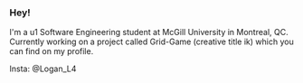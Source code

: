 ### Hey!
I'm a u1 Software Engineering student at McGill University in Montreal, QC.    
Currently working on a project called Grid-Game (creative title ik) which you can find on my profile.


Insta: @Logan_L4
<!--
**LoganTML/LoganTML** is a ✨ _special_ ✨ repository because its `README.md` (this file) appears on your GitHub profile.

Here are some ideas to get you started:

- 🔭 I’m currently working on ...
- 🌱 I’m currently learning ...
- 👯 I’m looking to collaborate on ...
- 🤔 I’m looking for help with ...
- 💬 Ask me about ...
- 📫 How to reach me: ...
- 😄 Pronouns: ...
- ⚡ Fun fact: ...
-->
